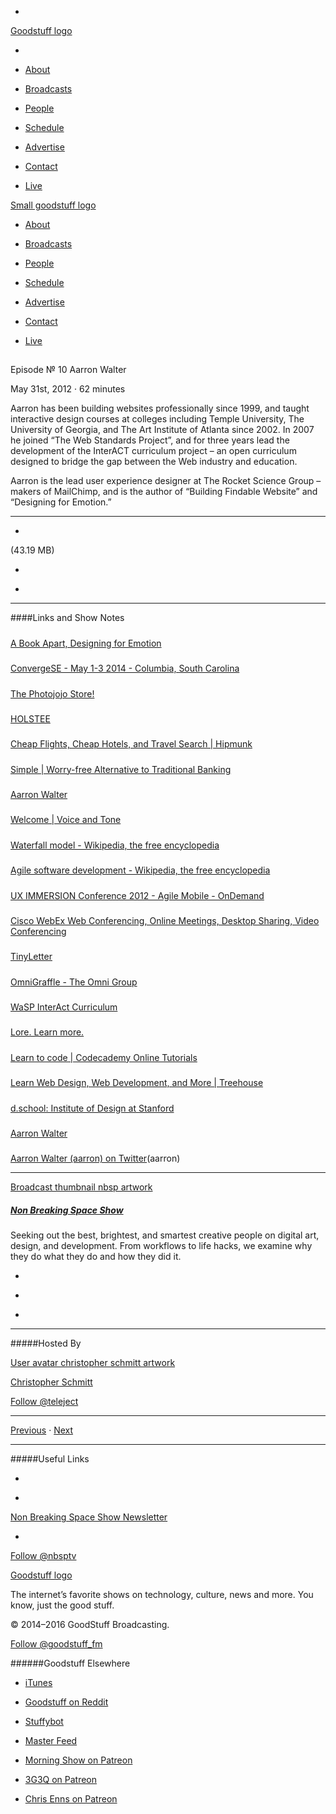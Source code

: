 

-
[Goodstuff logo](http://www.goodstuff.fm/)[](/assets/goodstuff_logo-17c1fe6f378352de5d7345f76152130b.svg)

-


-  [About](/about)

-  [Broadcasts](/broadcasts)

-  [People](/people)

-  [Schedule](/schedule)

-  [Advertise](/advertise)

-  [Contact](/contact)

-  [Live](/live)


[Small goodstuff logo](http://www.goodstuff.fm/)[](/assets/small_goodstuff_logo-bf032e72b9ec41494f4d90905f1ad619.svg)


-  [About](/about)

-  [Broadcasts](/broadcasts)

-  [People](/people)

-  [Schedule](/schedule)

-  [Advertise](/advertise)

-  [Contact](/contact)

-  [Live](/live)


##
Episode № 10
Aarron Walter


May 31st, 2012
&middot;
62
minutes


Aarron has been building websites professionally since 1999, and taught interactive design courses at colleges including Temple University, The University of Georgia, and The Art Institute of Atlanta since 2002. In 2007 he joined “The Web Standards Project”, and for three years lead the development of the InterACT curriculum project – an open curriculum designed to bridge the gap between the Web industry and education.


Aarron is the lead user experience designer at The Rocket Science Group – makers of MailChimp, and is the author of “Building Findable Website” and “Designing for Emotion.”


------------------------------


-
[](http://podcasts-1.feedpress.co/10609/nbsp-10.mp3)(43.19 MB)

-
[](http://twitter.com/intent/tweet?text=Non%20Breaking%20Space%20Show%20%E2%84%96%2010%20on%20@goodstuff_fm%20-%20http://goodstuff.fm/nbsp/10)

-
[](http://www.facebook.com/sharer/sharer.php?u=http://goodstuff.fm/nbsp/10)


------------------------------


####Links and Show Notes

#####
[A Book Apart, Designing for Emotion](http://www.abookapart.com/products/designing-for-emotion)


#####
[ConvergeSE - May 1-3 2014 - Columbia, South Carolina](http://convergese.com/)


#####
[The Photojojo Store!](http://photojojo.com/store/)


#####
[HOLSTEE](http://holstee.com/)


#####
[Cheap Flights, Cheap Hotels, and Travel Search | Hipmunk](http://www.hipmunk.com/)


#####
[Simple | Worry-free Alternative to Traditional Banking](https://www.simple.com/)


#####
[Aarron Walter](http://aarronwalter.com/design-personas/)


#####
[Welcome | Voice and Tone](http://voiceandtone.com/)


#####
[Waterfall model - Wikipedia, the free encyclopedia](http://en.wikipedia.org/wiki/Waterfall_model)


#####
[Agile software development - Wikipedia, the free encyclopedia](http://en.wikipedia.org/wiki/Agile_software_development)


#####
[UX IMMERSION Conference 2012 - Agile Mobile - OnDemand](http://www.uie.com/events/ux_immersion/2012/)


#####
[Cisco WebEx Web Conferencing, Online Meetings, Desktop Sharing, Video Conferencing](http://www.webex.com/)


#####
[TinyLetter](http://tinyletter.com/)


#####
[OmniGraffle - The Omni Group](http://www.omnigroup.com/omnigraffle/)


#####
[WaSP InterAct Curriculum](http://teach.webstandards.org/)


#####
[Lore. Learn more.](http://lore.com/)


#####
[Learn to code | Codecademy Online Tutorials](http://www.codecademy.com/)


#####
[Learn Web Design, Web Development, and More | Treehouse](http://teamtreehouse.com/)


#####
[d.school: Institute of Design at Stanford](http://dschool.stanford.edu/)


#####
[Aarron Walter](http://aarronwalter.com/)


#####
[Aarron Walter (aarron) on Twitter](https://twitter.com/aarron)(aarron)


------------------------------


[Broadcast thumbnail nbsp artwork](/nbsp)[](https://goodstuffs3.s3.amazonaws.com/uploads/broadcast/image/19/broadcast_thumbnail_nbsp_artwork.png)

##### [Non Breaking Space Show](/nbsp)


Seeking out the best, brightest, and smartest creative people on digital art, design, and development. From workflows to life hacks, we examine why they do what they do and how they did it.

-
[](http://itunes.apple.com/us/podcast/the-non-breaking-space-show/id507162981)

-
[](http://feeds.goodstuff.fm/nbsp)

-
[](mailto:chris@goodstuff.fm?cc=sponsorship%40goodstuff.fm&subject=%5BGoodStuff%20FM%5D%20Sponsorship%20Inquiry%20for%20Non%20Breaking%20Space%20Show)


------------------------------


#####Hosted By


[User avatar christopher schmitt artwork](/people/christopher-schmitt)[](https://goodstuffs3.s3.amazonaws.com/uploads/user/avatar/20/user_avatar_christopher-schmitt_artwork.png)

[Christopher Schmitt](/people/christopher-schmitt)


[Follow @teleject](https://twitter.com/teleject)


------------------------------


[Previous](/nbsp/9)
&middot;
[Next](/nbsp/11)


------------------------------


#####Useful Links

-
[](mailto:chris@goodstuff.fm?subject=%5BGoodstuff%20FM%5D%20Feedback%20for%20Non%20Breaking%20Space%20Show)

-
[Non Breaking Space Show Newsletter](http://www.goodstuff.fm/nbsp/newsletter)


-
[Follow @nbsptv](https://twitter.com/nbsptv)


[Goodstuff logo](http://www.goodstuff.fm/)[](/assets/goodstuff_logo-17c1fe6f378352de5d7345f76152130b.svg)


The internet’s favorite shows on technology, culture, news and more. You know, just the good stuff.


&copy; 2014&ndash;2016 GoodStuff Broadcasting.

[Follow @goodstuff_fm](https://twitter.com/goodstufffm)


######Goodstuff Elsewhere

-  [iTunes](https://itunes.apple.com/us/artist/goodstuff-fm/id843385597?mt=2)

-  [Goodstuff on Reddit](https://www.reddit.com/r/Goodstuff_fm/)

-  [Stuffybot](http://stuffybot.goodstuff.fm)

-  [Master Feed](/master/feed)

-  [Morning Show on Patreon](https://www.patreon.com/morningshow)

-  [3G3Q on Patreon](https://www.patreon.com/3g3q)

-  [Chris Enns on Patreon](https://www.patreon.com/ichris)
